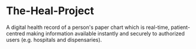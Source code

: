 # The-Heal-Project
A digital health record of a person's paper chart which is real-time, patient-centred making information available instantly and securely to authorized users (e.g. hospitals and dispensaries).

